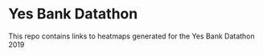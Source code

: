 # Yes Bank Datathon

This repo contains links to heatmaps generated for the Yes Bank Datathon 2019 
